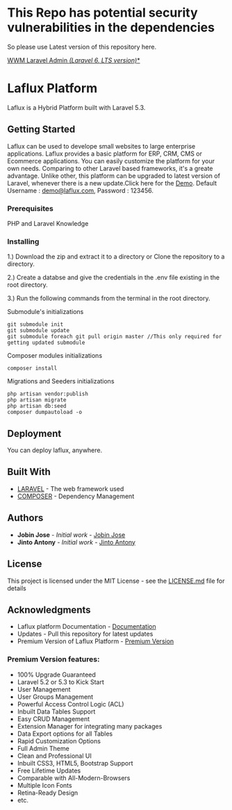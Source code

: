 # This Repo has potential security vulnerabilities in the dependencies
So please use Latest version of this repository here.

<a href="https://github.com/walkswithme/laravel-admin">WWM Laravel Admin **(Laravel 6.* LTS version)**</a>

# Laflux Platform

Laflux is a Hybrid Platform built with Laravel 5.3.

## Getting Started

Laflux can be used to develope small websites to large enterprise applications.
Laflux provides a basic platform for ERP, CRM, CMS or Ecommerce applications. You can easily customize the platform for your own needs. Comparing to other Laravel based frameworks, it's a greate advantage. Unlike other, this platform can be upgraded to latest version of Laravel, whenever there is a new update.Click here for the [Demo](http://demo.laflux.com/admin/dashboard). Default Username : demo@laflux.com, Password : 123456.

### Prerequisites

PHP and Laravel Knowledge

### Installing

1.) Download the zip and extract it to a directory or Clone the repository to a directory.

2.) Create a databse and give the credentials in the .env file existing in the root directory.

3.) Run the following commands from the terminal in the root directory.


Submodule's initializations
```
git submodule init
git submodule update
git submodule foreach git pull origin master //This only required for getting updated submodule
```

Composer modules initializations
```
composer install

```

Migrations and Seeders initializations
```
php artisan vendor:publish
php artisan migrate
php artisan db:seed
composer dumpautoload -o
```


## Deployment

You can deploy laflux, anywhere.

## Built With

* [LARAVEL](https://laravel.com/) - The web framework used
* [COMPOSER](https://getcomposer.org/) - Dependency Management

## Authors

* **Jobin Jose** - *Initial work* - [Jobin Jose](https://github.com/Jobinjose01)
* **Jinto Antony** - *Initial work* - [Jinto Antony](https://github.com/JintoAntony)

## License

This project is licensed under the MIT License - see the [LICENSE.md](LICENSE.md) file for details

## Acknowledgments

* Laflux platform Documentation - [Documentation](http://docs.laflux.com/)
* Updates - Pull this repository for latest updates
* Premium Version of Laflux Platform - [Premium Version](http://extensionsvalley.com/downloads/laravel-admin-dashboard/)

### Premium Version features:
* 100% Upgrade Guaranteed
* Laravel 5.2 or 5.3 to Kick Start
* User Management
* User Groups Management
* Powerful Access Control Logic (ACL)
* Inbuilt Data Tables Support
* Easy CRUD Management
* Extension Manager for integrating many packages
* Data Export options for all Tables
* Rapid Customization Options
* Full Admin Theme
* Clean and Professional UI
* Inbuilt CSS3, HTML5, Bootstrap Support
* Free Lifetime Updates
* Comparable with All-Modern-Browsers
* Multiple Icon Fonts
* Retina-Ready Design
* etc.


